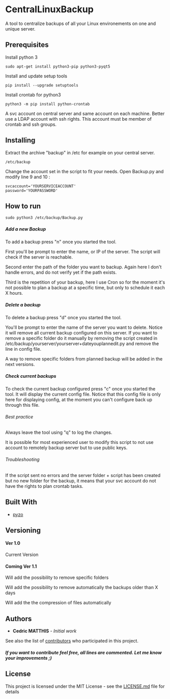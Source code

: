 # CentralLinuxBackup
A tool to centralize backups of all your Linux environements on one and unique server.

## Prerequisites
Install python 3
```
sudo apt-get install python3-pip python3-pyqt5
```
Install and update setup tools
```
pip install --upgrade setuptools
```
Install crontab for python3
```
python3 -m pip install python-crontab
```
A svc account on central server and same account on each machine. Better use a LDAP account with ssh rights. This account must be member of crontab and ssh groups.

## Installing

Extract the archive "backup" in /etc for example on your central server.

```
/etc/backup
```
Change the account set in the script to fit your needs. Open Backup.py and modify line 9 and 10 :
```
svcaccount='YOURSERVICEACCOUNT'
password='YOURPASSWORD'
```

## How to run

```
sudo python3 /etc/backup/Backup.py
```

##### Add a new Backup

To add a backup press "n" once you started the tool. 

First you'll be prompt to enter the name, or IP of the server. The script will check if the server is reachable.

Second enter the path of the folder you want to backup. Again here I don't handle errors, and do not verify yet if the path exists.

Third is the repetition of your backup, here I use Cron so for the moment it's not possible to plan a backup at a specific time, but only to schedule it each X hours.

##### Delete a backup

To delete a backup press "d" once you started the tool.

You'll be prompt to enter the name of the server you want to delete. Notice it will remove all current backup configured on this server. If you want to remove a specific folder do it manually by removing the script created in /etc/backup/yourserver/yourserver+dateyouplannedit.py and remove the line in config file.

A way to remove specific folders from planned backup will be added in the next versions.

##### Check current backups

To check the current backup configured press "c" once you started the tool. It will display the current config file. Notice that this config file is only here for displaying config, at the moment you can't configure back up through this file.

###### Best practice

Always leave the tool using "q" to log the changes.

It is possible for most experienced user to modify this script to not use account to remotely backup server but to use public keys.

###### Troubleshooting

If the script sent no errors and the server folder + script has been created but no new folder for the backup, it means that your svc account do not have the rights to plan crontab tasks.

## Built With

* [pyzo](http://pyzo.org/) 

## Versioning

#### Ver 1.0 

Current Version

#### Coming Ver 1.1 

Will add the possibility to remove specific folders

Will add the possibility to remove automatically the backups older than X days

Will add the the compression of files automatically


## Authors

* **Cedric MATTHIS** - *Initial work* 

See also the list of [contributors](https://github.com/Disthene/CentralLinuxBackup/contributors) who participated in this project.

##### If you want to contribute feel free, all lines are commented. Let me know your improvements ;)

## License

This project is licensed under the MIT License - see the [LICENSE.md](LICENSE.md) file for details

